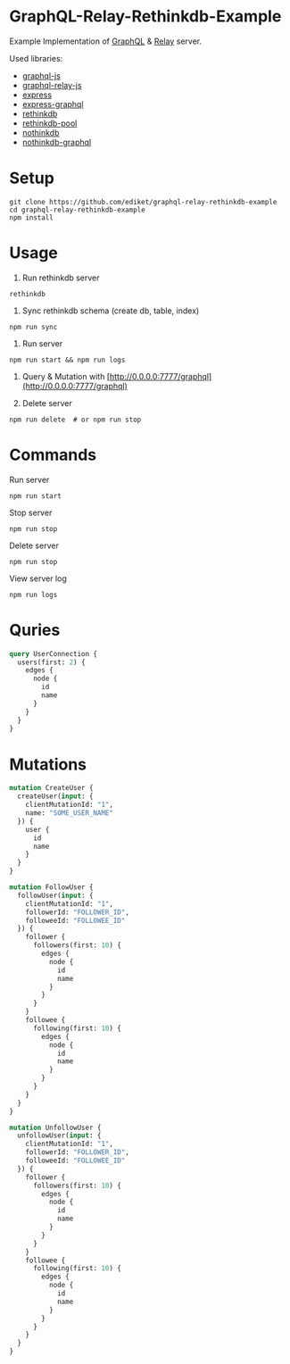# GraphQL-Relay-Rethinkdb-Example

Example Implementation of [GraphQL](http://facebook.github.io/graphql/) & [Relay](https://facebook.github.io/relay/) server.

Used libraries:

- [graphql-js](https://github.com/graphql/graphql-js)
- [graphql-relay-js](https://github.com/graphql/graphql-relay-js)
- [express](https://github.com/expressjs/express)
- [express-graphql](https://github.com/graphql/express-graphql)
- [rethinkdb](https://github.com/rethinkdb/rethinkdb)
- [rethinkdb-pool](https://github.com/hden/rethinkdb-pool)
- [nothinkdb](https://github.com/ediket/nothinkdb)
- [nothinkdb-graphql](https://github.com/ediket/nothinkdb-graphql)

# Setup

```
git clone https://github.com/ediket/graphql-relay-rethinkdb-example
cd graphql-relay-rethinkdb-example
npm install
```

# Usage

1. Run rethinkdb server

  ```
  rethinkdb
  ```

1. Sync rethinkdb schema (create db, table, index)

  ```
  npm run sync
  ```

1. Run server

  ```
  npm run start && npm run logs
  ```

1. Query & Mutation with [http://0.0.0.0:7777/graphql](http://0.0.0.0:7777/graphql)

1. Delete server

  ```
  npm run delete  # or npm run stop
  ```

# Commands

Run server

```
npm run start
```

Stop server

```
npm run stop
```

Delete server

```
npm run stop
```

View server log

```
npm run logs
```

# Quries

```graphql
query UserConnection {
  users(first: 2) {
    edges {
      node {
        id
        name
      }
    }
  }
}
```

# Mutations

```graphql
mutation CreateUser {
  createUser(input: {
    clientMutationId: "1",
    name: "SOME_USER_NAME"
  }) {
    user {
      id
      name
    }
  }
}
```

```graphql
mutation FollowUser {
  followUser(input: {
    clientMutationId: "1",
    followerId: "FOLLOWER_ID",
    followeeId: "FOLLOWEE_ID"
  }) {
    follower {
      followers(first: 10) {
        edges {
          node {
            id
            name
          }
        }
      }
    }
    followee {
      following(first: 10) {
        edges {
          node {
            id
            name
          }
        }
      }
    }
  }
}
```

```graphql
mutation UnfollowUser {
  unfollowUser(input: {
    clientMutationId: "1",
    followerId: "FOLLOWER_ID",
    followeeId: "FOLLOWEE_ID"
  }) {
    follower {
      followers(first: 10) {
        edges {
          node {
            id
            name
          }
        }
      }
    }
    followee {
      following(first: 10) {
        edges {
          node {
            id
            name
          }
        }
      }
    }
  }
}
```
